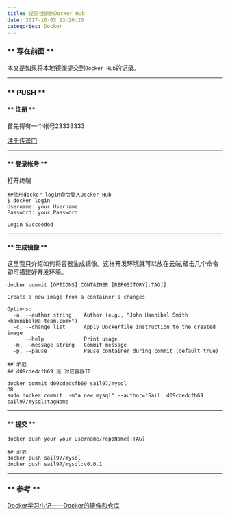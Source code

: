 ```yaml
---
title: 提交镜像到Docker Hub
date: 2017-10-05 13:20:20
categories: Docker
---
```


### ** 写在前面 **

本文是如果将本地镜像提交到`Docker Hub`的记录。

***************

### ** PUSH **

#### ** 注册 **

首先得有一个帐号23333333

[注册传送门](http://docker.com/)


**************

#### ** 登录帐号 **

打开终端

```
##使用docker login命令登入Docker Hub
$ docker login
Username: your Username 
Password: your Password

Login Succeeded
```
*************

#### ** 生成镜像 **

这里我只介绍如何将容器生成镜像。这样开发环境就可以放在云端,敲击几个命令即可搭建好开发环境。

`docker commit [OPTIONS] CONTAINER [REPOSITORY[:TAG]]`

```
Create a new image from a container's changes

Options:
  -a, --author string    Author (e.g., "John Hannibal Smith <hannibal@a-team.com>")
  -c, --change list      Apply Dockerfile instruction to the created image
      --help             Print usage
  -m, --message string   Commit message
  -p, --pause            Pause container during commit (default true)

```

```
## 示范
## d09cdedcfb69 是 对应容器ID

docker commit d09cdedcfb69 sail97/mysql
OR
sudo docker commit  -m"a new mysql" --author='Sail' d09cdedcfb69 sail97/mysql:tagName
```

***************
#### ** 提交 **

`docker push your your Username/repoName[:TAG]`


```
## 示范
docker push sail97/mysql
docker push sail97/mysql:v0.0.1
```

***************

### ** 参考 **

[Docker学习小记——Docker的镜像和仓库](https://lucifaer.github.io/2017/01/18/Docker%E5%AD%A6%E4%B9%A0%E5%B0%8F%E8%AE%B0%E2%80%94%E2%80%94Docker%E7%9A%84%E9%95%9C%E5%83%8F%E5%92%8C%E4%BB%93%E5%BA%93/)
